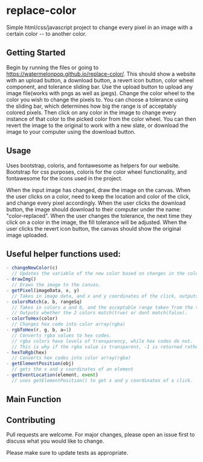 # replace-color

Simple html/css/javascript project to change every pixel in an image with a certain color -- to another color.

## Getting Started

Begin by running the files or going to https://watermelonpop.github.io/replace-color/. This should show a website with an upload button, a download button, a revert icon button, color wheel component, and tolerance sliding bar. Use the upload button to upload any image file(works with pngs as well as jpegs). Change the color wheel to the color you wish to change the pixels to. You can choose a tolerance using the sliding bar, which determines how big the range is of acceptably colored pixels. Then click on any color in the image to change every instance of that color to the picked color from the color wheel. You can then revert the image to the original to work with a new slate, or download the image to your computer using the download button.

## Usage

Uses bootstrap, coloris, and fontawesome as helpers for our website. Bootstrap for css purposes, coloris for the color wheel functionality, and fontawesome for the icons used in the project.

When the input image has changed, draw the image on the canvas. 
When the user clicks on a color, need to keep the location and color of the click, and change every pixel accordingly.
When the user clicks the download button, the image should download to their computer under the name: "color-replaced". 
When the user changes the tolerance, the next time they click on a color in the image, the fill tolerance will be adjusted.
When the user clicks the revert icon button, the canvas should show the original image uploaded.

## Useful helper functions used: 
```javascript
- changeNewColor(c)
  // Updates the variable of the new color based on changes in the color wheel.
- drawImg()
  // Draws the image to the canvas.
- getPixel(imageData, x, y)
  // Takes in image data, and x and y coordinates of the click, outputs the color of the clicked pixel.
- colorsMatch(a, b, rangeSq)
  // Takes in colors a and b, and the acceptable range taken from the tolerance bar. 
  // Outputs whether the 2 colors match(true) or dont match(false).
- colorToHex(color)
  // Changes hex code into color array(rgba)
- rgbToHex(r, g, b, a=1)
  // Converts rgba values to hex codes.
  // rgba colors have levels of transparency, while hex codes do not. 
  // This is why if the rgba value is transparent, -1 is returned rather than a hex code.
- hexToRgb(hex)
  // Converts hex codes into color array(rgba)
- getElementPosition(obj)
  // gets the x and y coordinates of an element
- getEventLocation(element, event)
  // uses getElementPosition() to get x and y coordinates of a click.
```
## Main Function


## Contributing

Pull requests are welcome. For major changes, please open an issue first
to discuss what you would like to change.

Please make sure to update tests as appropriate.
